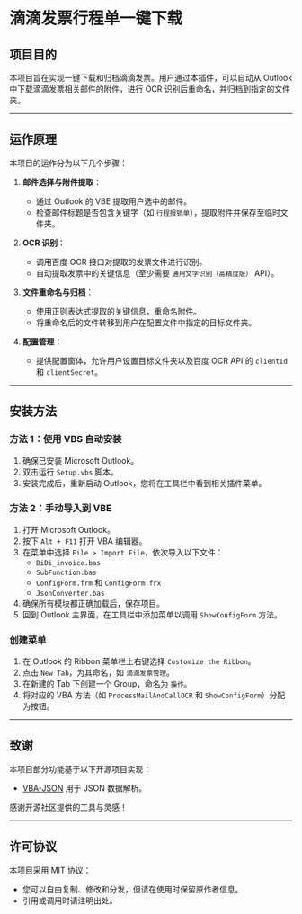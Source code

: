 # 滴滴发票行程单一键下载

## 项目目的
本项目旨在实现一键下载和归档滴滴发票。用户通过本插件，可以自动从 Outlook 中下载滴滴发票相关邮件的附件，进行 OCR 识别后重命名，并归档到指定的文件夹。

---

## 运作原理
本项目的运作分为以下几个步骤：

1. **邮件选择与附件提取**：
   - 通过 Outlook 的 VBE 提取用户选中的邮件。
   - 检查邮件标题是否包含关键字（如 `行程报销单`），提取附件并保存至临时文件夹。

2. **OCR 识别**：
   - 调用百度 OCR 接口对提取的发票文件进行识别。
   - 自动提取发票中的关键信息（至少需要 `通用文字识别（高精度版）` API）。

3. **文件重命名与归档**：
   - 使用正则表达式提取的关键信息，重命名附件。
   - 将重命名后的文件转移到用户在配置文件中指定的目标文件夹。

4. **配置管理**：
   - 提供配置窗体，允许用户设置目标文件夹以及百度 OCR API 的 `clientId` 和 `clientSecret`。

---

## 安装方法

### 方法 1：使用 VBS 自动安装

1. 确保已安装 Microsoft Outlook。
2. 双击运行 `Setup.vbs` 脚本。
3. 安装完成后，重新启动 Outlook，您将在工具栏中看到相关插件菜单。

### 方法 2：手动导入到 VBE

1. 打开 Microsoft Outlook。
2. 按下 `Alt + F11` 打开 VBA 编辑器。
3. 在菜单中选择 `File > Import File`，依次导入以下文件：
   - `DiDi_invoice.bas`
   - `SubFunction.bas`
   - `ConfigForm.frm` 和 `ConfigForm.frx`
   - `JsonConverter.bas`
4. 确保所有模块都正确加载后，保存项目。
5. 回到 Outlook 主界面，在工具栏中添加菜单以调用 `ShowConfigForm` 方法。

### 创建菜单

1. 在 Outlook 的 Ribbon 菜单栏上右键选择 `Customize the Ribbon`。
2. 点击 `New Tab`，为其命名，如 `滴滴发票管理`。
3. 在新建的 Tab 下创建一个 Group，命名为 `操作`。
4. 将对应的 VBA 方法（如 `ProcessMailAndCallOCR` 和 `ShowConfigForm`）分配为按钮。

---

## 致谢
本项目部分功能基于以下开源项目实现：
- [VBA-JSON](https://github.com/VBA-tools/VBA-JSON) 用于 JSON 数据解析。

感谢开源社区提供的工具与灵感！

---

## 许可协议
本项目采用 MIT 协议：
- 您可以自由复制、修改和分发，但请在使用时保留原作者信息。
- 引用或调用时请注明出处。

